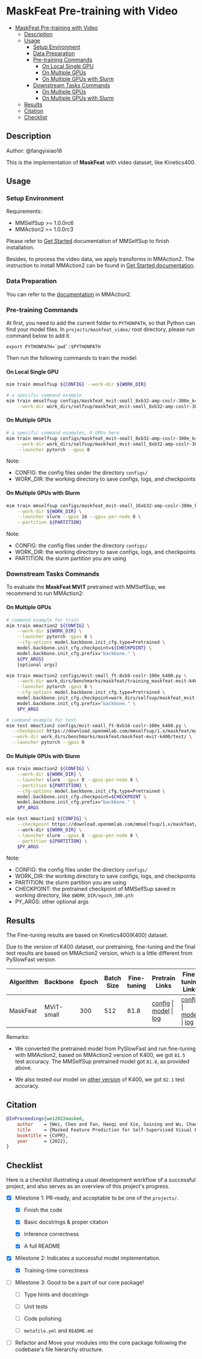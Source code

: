 # MaskFeat Pre-training with Video

- [MaskFeat Pre-training with Video](#maskfeat-pre-training-with-video)
  - [Description](#description)
  - [Usage](#usage)
    - [Setup Environment](#setup-environment)
    - [Data Preparation](#data-preparation)
    - [Pre-training Commands](#pre-training-commands)
      - [On Local Single GPU](#on-local-single-gpu)
      - [On Multiple GPUs](#on-multiple-gpus)
      - [On Multiple GPUs with Slurm](#on-multiple-gpus-with-slurm)
    - [Downstream Tasks Commands](#downstream-tasks-commands)
      - [On Multiple GPUs](#on-multiple-gpus-1)
      - [On Multiple GPUs with Slurm](#on-multiple-gpus-with-slurm-1)
  - [Results](#results)
  - [Citation](#citation)
  - [Checklist](#checklist)

## Description

<!-- Share any information you would like others to know. For example:
Author: @xxx.
This is an implementation of \[XXX\]. -->

Author: @fangyixiao18

This is the implementation of **MaskFeat** with video dataset, like Kinetics400.

## Usage

<!-- For a typical model, this section should contain the commands for dataset prepareation, pre-training, downstream tasks. You are also suggested to dump your environment specification to env.yml by `conda env export > env.yml`. -->

### Setup Environment

Requirements:

- MMSelfSup >= 1.0.0rc6
- MMAction2 >= 1.0.0rc3

Please refer to [Get Started](https://mmselfsup.readthedocs.io/en/1.x/get_started.html) documentation of MMSelfSup to finish installation.

Besides, to process the video data, we apply transforms in MMAction2. The instruction to install MMAction2 can be found in [Get Started documentation](https://mmaction2.readthedocs.io/en/1.x/get_started.html).

### Data Preparation

You can refer to the [documentation](https://mmaction2.readthedocs.io/en/1.x/user_guides/2_data_prepare.html) in MMAction2.

### Pre-training Commands

At first, you need to add the current folder to `PYTHONPATH`, so that Python can find your model files. In `projects/maskfeat_video/` root directory, please run command below to add it.

```shell
export PYTHONPATH=`pwd`:$PYTHONPATH
```

Then run the following commands to train the model:

#### On Local Single GPU

```bash
mim train mmselfsup ${CONFIG} --work-dir ${WORK_DIR}

# a specific command example
mim train mmselfsup configs/maskfeat_mvit-small_8xb32-amp-coslr-300e_k400.py \
    --work-dir work_dirs/selfsup/maskfeat_mvit-small_8xb32-amp-coslr-300e_k400/20230117_training/
```

#### On Multiple GPUs

```bash
# a specific command examples, 8 GPUs here
mim train mmselfsup configs/maskfeat_mvit-small_8xb32-amp-coslr-300e_k400.py \
    --work-dir work_dirs/selfsup/maskfeat_mvit-small_8xb32-amp-coslr-300e_k400/20230117_training/ \
    --launcher pytorch --gpus 8
```

Note:

- CONFIG: the config files under the directory `configs/`
- WORK_DIR: the working directory to save configs, logs, and checkpoints

#### On Multiple GPUs with Slurm

```bash
mim train mmselfsup configs/maskfeat_mvit-small_16xb32-amp-coslr-300e_k400.py \
    --work-dir ${WORK_DIR} \
    --launcher slurm --gpus 16 --gpus-per-node 8 \
    --partition ${PARTITION}
```

Note:

- CONFIG: the config files under the directory `configs/`
- WORK_DIR: the working directory to save configs, logs, and checkpoints
- PARTITION: the slurm partition you are using

### Downstream Tasks Commands

To evaluate the **MaskFeat MViT** pretrained with MMSelfSup, we recommend to run MMAction2:

#### On Multiple GPUs

```bash
# command example for train
mim train mmaction2 ${CONFIG} \
    --work-dir ${WORK_DIR} \
    --launcher pytorch -gpus 8 \
    --cfg-options model.backbone.init_cfg.type=Pretrained \
    model.backbone.init_cfg.checkpoint=${CHECKPOINT} \
    model.backbone.init_cfg.prefix="backbone." \
    ${PY_ARGS}
    [optional args]

mim train mmaction2 configs/mvit-small_ft-8xb8-coslr-100e_k400.py \
    --work-dir work_dirs/benchmarks/maskfeat/training_maskfeat-mvit-k400/ \
    --launcher pytorch -gpus 8 \
    --cfg-options model.backbone.init_cfg.type=Pretrained \
    model.backbone.init_cfg.checkpoint=work_dirs/selfsup/maskfeat_mvit-small_16xb32-amp-coslr-300e_k400/20230117_traning/epoch_300.pth \
    model.backbone.init_cfg.prefix="backbone." \
    $PY_ARGS

# command example for test
mim test mmaction2 configs/mvit-small_ft-8xb16-coslr-100e_k400.py \
  --checkpoint https://download.openmmlab.com/mmselfsup/1.x/maskfeat/maskfeat_mvit-small_16xb32-amp-coslr-300e_k400/mvit-small_ft-8xb16-coslr-100e_k400/mvit-small_ft-8xb16-coslr-100e_k400_20230131-5e8303f5.pth \
  --work-dir work_dirs/benchmarks/maskfeat/maskfeat-mvit-k400/test/ \
  --launcher pytorch --gpus 8
```

#### On Multiple GPUs with Slurm

```bash
mim train mmaction2 ${CONFIG} \
    --work-dir ${WORK_DIR} \
    --launcher slurm --gpus 8 --gpus-per-node 8 \
    --partition ${PARTITION} \
    --cfg-options model.backbone.init_cfg.type=Pretrained \
    model.backbone.init_cfg.checkpoint=$CHECKPOINT \
    model.backbone.init_cfg.prefix="backbone." \
    $PY_ARGS

mim test mmaction2 ${CONFIG} \
    --checkpoint https://download.openmmlab.com/mmselfsup/1.x/maskfeat/maskfeat_mvit-small_16xb32-amp-coslr-300e_k400/mvit-small_ft-8xb16-coslr-100e_k400/mvit-small_ft-8xb16-coslr-100e_k400_20230131-5e8303f5.pth
    --work-dir ${WORK_DIR} \
    --launcher slurm --gpus 8 --gpus-per-node 8 \
    --partition ${PARTITION} \
    $PY_ARGS
```

Note:

- CONFIG: the config files under the directory `configs/`
- WORK_DIR: the working directory to save configs, logs, and checkpoints
- PARTITION: the slurm partition you are using
- CHECKPOINT: the pretrained checkpoint of MMSelfSup saved in working directory, like `$WORK_DIR/epoch_300.pth`
- PY_ARGS: other optional args

## Results

<!-- You should claim whether this is based on the pre-trained weights, which are converted from the official release; or it's a reproduced result obtained from retraining the model in this project. -->

The Fine-tuning results are based on Kinetics400(K400) dataset.

Due to the version of K400 dataset, our pretraining, fine-tuning and the final test results are based on MMAction2 version, which is a little different from PySlowFast version.

<table class="docutils">
<thead>
  <tr>
	    <th>Algorithm</th>
	    <th>Backbone</th>
	    <th>Epoch</th>
      <th>Batch Size</th>
      <th>Fine-tuning</th>
      <th>Pretrain Links</th>
      <th>Fine-tuning Links</th>
	</tr>
  </thead>
  <tbody>
  <tr>
      <td>MaskFeat</td>
	    <td>MViT-small</td>
	    <td>300</td>
      <td>512</td>
      <td>81.8</td>
      <td><a href='https://github.com/open-mmlab/mmselfsup/blob/dev-1.x/projects/maskfeat_video/configs/maskfeat_mvit-small_16xb32-amp-coslr-300e_k400.py'>config</a> | <a href='https://download.openmmlab.com/mmselfsup/1.x/maskfeat/maskfeat_mvit-small_16xb32-amp-coslr-300e_k400/maskfeat_mvit-small_16xb32-amp-coslr-300e_k400_20230131-87d60b6f.pth'>model</a> | <a href='https://download.openmmlab.com/mmselfsup/1.x/maskfeat/maskfeat_mvit-small_16xb32-amp-coslr-300e_k400/maskfeat_mvit-small_16xb32-amp-coslr-300e_k400_20230118_114151.json'>log</a></td>
      <td><a href='https://github.com/open-mmlab/mmselfsup/blob/dev-1.x/projects/maskfeat_video/configs/mvit-small_ft-8xb16-coslr-100e_k400.py'>config</a> | <a href='https://download.openmmlab.com/mmselfsup/1.x/maskfeat/maskfeat_mvit-small_16xb32-amp-coslr-300e_k400/mvit-small_ft-8xb16-coslr-100e_k400/mvit-small_ft-8xb16-coslr-100e_k400_20230131-5e8303f5.pth'>model</a> | <a href='https://download.openmmlab.com/mmselfsup/1.x/maskfeat/maskfeat_mvit-small_16xb32-amp-coslr-300e_k400/mvit-small_ft-8xb16-coslr-100e_k400/mvit-small_ft-8xb16-coslr-100e_k400_20230121_142927.json'>log</a></td>
	</tr>
</tbody>
</table>

Remarks:

- We converted the pretrained model from PySlowFast and run fine-tuning with MMAction2, based on MMAction2 version of K400, we got `81.5` test accuracy. The MMSelfSup pretrained model got `81.8`, as provided above.

- We also tested our model on [other version](https://github.com/facebookresearch/video-nonlocal-net/blob/main/DATASET.md) of K400, we got `82.1` test accuracy.

## Citation

```bibtex
@InProceedings{wei2022masked,
    author    = {Wei, Chen and Fan, Haoqi and Xie, Saining and Wu, Chao-Yuan and Yuille, Alan and Feichtenhofer, Christoph},
    title     = {Masked Feature Prediction for Self-Supervised Visual Pre-Training},
    booktitle = {CVPR},
    year      = {2022},
}
```

## Checklist

Here is a checklist illustrating a usual development workflow of a successful project, and also serves as an overview of this project's progress.

<!--The PIC (person in charge) or contributors of this project should check all the items that they believe have been finished, which will further be verified by codebase maintainers via a PR.

OpenMMLab's maintainer will review the code to ensure the project's quality. Reaching the first milestone means that this project suffices the minimum requirement of being merged into 'projects/'. But this project is only eligible to become a part of the core package upon attaining the last milestone.

Note that keeping this section up-to-date is crucial not only for this project's developers but the entire community, since there might be some other contributors joining this project and deciding their starting point from this list. It also helps maintainers accurately estimate time and effort on further code polishing, if needed.
A project does not necessarily have to be finished in a single PR, but it's essential for the project to at least reach the first milestone in its very first PR. -->

- [x] Milestone 1: PR-ready, and acceptable to be one of the `projects/`.

  - [x] Finish the code

    <!-- The code's design shall follow existing interfaces and convention. For example, each model component should be registered into `MMSelfSup.registry.MODELS` and configurable via a config file. -->

  - [x] Basic docstrings & proper citation

    <!-- Each major object should contain a docstring, describing its functionality and arguments. If you have adapted the code from other open-source projects, don't forget to cite the source project in docstring and make sure your behavior is not against its license. Typically, we do not accept any code snippet under GPL license. [A Short Guide to Open Source Licenses](https://medium.com/nationwide-technology/a-short-guide-to-open-source-licenses-cf5b1c329edd) -->

  - [x] Inference correctness

    <!-- If you are reproducing the result from a paper, make sure your model's inference-time feature vectors or losses matches that from the original codes. The weights usually could be obtained by simply renaming the keys in the official pre-trained weights. This test could be skipped though, if you are able to prove the training-time correctness and check the second milestone. -->

  - [x] A full README

    <!-- As this template does. -->

- [x] Milestone 2: Indicates a successful model implementation.

  - [x] Training-time correctness

    <!-- If you are reproducing the result from a paper, checking this item means that you should have trained your model from scratch based on the original paper's specification and verified that the final result. Due to the pretrain-downstream pipeline of self-supervised learning, this item requires at least one downstream result matches the report within a minor error range. -->

- [ ] Milestone 3: Good to be a part of our core package!

  - [ ] Type hints and docstrings

    <!-- Ideally *all* the methods should have [type hints](https://www.pythontutorial.net/python-basics/python-type-hints/) and [docstrings](https://google.github.io/styleguide/pyguide.html#381-docstrings). [Example](https://github.com/open-mmlab/mmselfsup/blob/1.x/mmselfsup/models/backbones/mae_vit.py) -->

  - [ ] Unit tests

    <!-- Unit tests for each module are required. [Example](https://github.com/open-mmlab/mmselfsup/blob/1.x/tests/test_models/test_backbones/test_mae_vit.py) -->

  - [ ] Code polishing

    <!-- Refactor your code according to reviewer's comment. -->

  - [ ] `metafile.yml` and `README.md`

    <!-- It will be parsed by MIM and Inferencer. [Example](https://github.com/open-mmlab/mmselfsup/blob/1.x/configs/selfsup/mae/metafile.yml). In particular, you may have to refactor this README into a standard one. [Example](https://github.com/open-mmlab/mmselfsup/blob/1.x/configs/selfsup/mae/README.md) -->

- [ ] Refactor and Move your modules into the core package following the codebase's file hierarchy structure.
